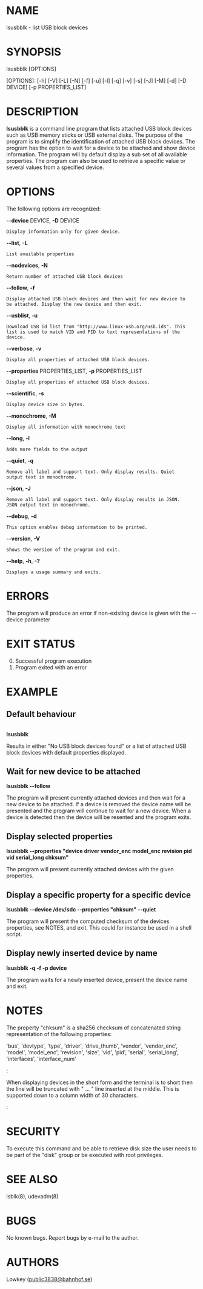 # NAME
lsusbblk - list USB block devices

# SYNOPSIS
lsusbblk \[OPTIONS\]

\[OPTIONS\]: \[-h\] \[-V\] \[-L\] \[-N\] \[-f\] \[-u\] \[-l\] \[-q\] \[-v\] 
             \[-s\] \[-J\] \[-M\] \[-d\] \[-D DEVICE\] \[-p PROPERTIES_LIST\]

# DESCRIPTION
**lsusbblk** is a command line program that lists attached USB block
devices such as USB memory sticks or USB external disks. The purpose of
the program is to simplify the identification of attached USB block
devices. The program has the option to wait for a device to be attached
and show device information. The program will by default display a sub
set of all available properties. The program can also be used to
retrieve a specific value or several values from a specified device.

# OPTIONS
The following options are recognized:

**\--device** DEVICE, **-D** DEVICE 

    Display information only for given device.

**\--list**, **-L**

    List available properties

**\--nodevices**, **-N**

    Return number of attached USB block devices

**\--follow**, **-f**

    Display attached USB block devices and then wait for new device to
    be attached. Display the new device and then exit.

**\--usblist**, **-u**

    Download USB id list from "http://www.linux-usb.org/usb.ids". This
    list is used to match VID and PID to text representations of the
    device.

**\--verbose**, **-v**

    Display all properties of attached USB block devices.

**\--properties** PROPERTIES_LIST, **-p** PROPERTIES_LIST

    Display all properties of attached USB block devices.

**\--scientific**, **-s**

    Display device size in bytes.

**\--monochrome**, **-M**

    Display all information with monochrome text

**\--long**, **-l**

    Adds more fields to the output

**\--quiet**, **-q**

    Remove all label and support text. Only display results. Quiet
    output text in monochrome.

**\--json**, **-J**

    Remove all label and support text. Only display results in JSON.
    JSON output text in monochrome.

**\--debug**, **-d**

    This option enables debug information to be printed.

**\--version**, **-V**

    Shows the version of the program and exit.

**\--help**, **-h**, **-?**

    Displays a usage summary and exits.

# ERRORS

The program will produce an error if non-existing device is given with
the \--device parameter

# EXIT STATUS

0. Successful program execution
1. Program exited with an error

# EXAMPLE

## Default behaviour
```bash

```
**lsusbblk**

Results in either "No USB block devices found" or a list of attached USB
block devices with default properties displayed.

## Wait for new device to be attached
   
**lsusbblk \--follow**

The program will present currently attached devices and then wait for a
new device to be attached. If a device is removed the device name will
be presented and the program will continue to wait for a new device.
When a device is detected then the device will be resented and the
program exits.

## Display selected properties

**lsusbblk \--properties "device driver vendor_enc model_enc revision
pid vid serial_long chksum"**

The program will present currently attached devices with the given
properties.

## Display a specific property for a specific device

**lsusbblk \--device /dev/sdc \--properties \"chksum\" \--quiet**

The program will present the computed checksum of the devices
properties, see NOTES, and exit. This could for instance be used in a
shell script.

## Display newly inserted device by name

**lsusbblk -q -f -p device**

The program waits for a newly inserted device, present the device name
and exit.

# NOTES

The property \"chksum\" is a sha256 checksum of concatenated string
representation of the following properties:

 \'bus\', \'devtype\', \'type\', \'driver\', \'drive_thumb\', \'vendor\', \'vendor_enc\', \'model\', \'model_enc\', \'revision\', \'size\', \'vid\', \'pid\', \'serial\', \'serial_long\', \'interfaces\', \'interface_num\'

:   

 When displaying devices in the short form and the terminal is to short then the line will be truncated with \" \... \" line inserted at the middle. This is supported down to a column width of 30 characters.

:   

# SECURITY

To execute this command and be able to retrieve disk size the user needs to be part of the \"disk\" group
or be executed with root privileges.

# SEE ALSO

lsblk(8), udevadm(8)

# BUGS

No known bugs. Report bugs by e-mail to the author.

# AUTHORS

Lowkey (public3838@bahnhof.se)
